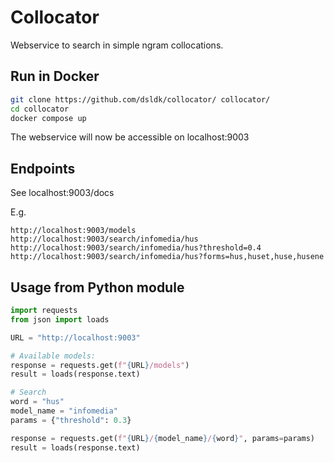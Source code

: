 # Collocator

Webservice to search in simple ngram collocations.

## Run in Docker

```bash
git clone https://github.com/dsldk/collocator/ collocator/
cd collocator
docker compose up
```

The webservice will now be accessible on localhost:9003

## Endpoints

See localhost:9003/docs

E.g.

```url
http://localhost:9003/models
http://localhost:9003/search/infomedia/hus
http://localhost:9003/search/infomedia/hus?threshold=0.4
http://localhost:9003/search/infomedia/hus?forms=hus,huset,huse,husene
```

## Usage from Python module

```python
import requests
from json import loads

URL = "http://localhost:9003"

# Available models:
response = requests.get(f"{URL}/models")
result = loads(response.text)

# Search
word = "hus"
model_name = "infomedia"
params = {"threshold": 0.3}

response = requests.get(f"{URL}/{model_name}/{word}", params=params)
result = loads(response.text)
```
